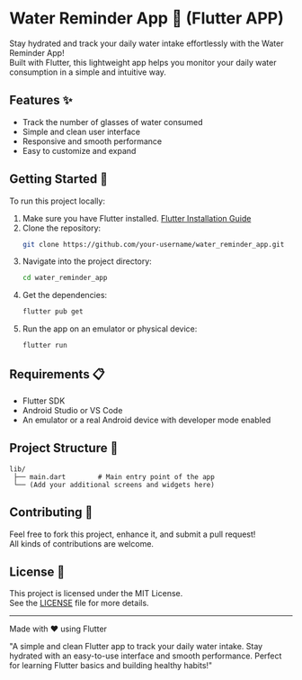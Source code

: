 # Water Reminder App 🚰 (Flutter APP)

Stay hydrated and track your daily water intake effortlessly with the Water Reminder App!  
Built with Flutter, this lightweight app helps you monitor your daily water consumption in a simple and intuitive way.

## Features ✨

- Track the number of glasses of water consumed
- Simple and clean user interface
- Responsive and smooth performance
- Easy to customize and expand

## Getting Started 🚀

To run this project locally:

1. Make sure you have Flutter installed. [Flutter Installation Guide](https://docs.flutter.dev/get-started/install)
2. Clone the repository:
   ```bash
   git clone https://github.com/your-username/water_reminder_app.git
   ```
3. Navigate into the project directory:
   ```bash
   cd water_reminder_app
   ```
4. Get the dependencies:
   ```bash
   flutter pub get
   ```
5. Run the app on an emulator or physical device:
   ```bash
   flutter run
   ```

## Requirements 📋

- Flutter SDK
- Android Studio or VS Code
- An emulator or a real Android device with developer mode enabled

## Project Structure 👢

```
lib/
 ├── main.dart        # Main entry point of the app
 └── (Add your additional screens and widgets here)
```

## Contributing 🤝

Feel free to fork this project, enhance it, and submit a pull request!  
All kinds of contributions are welcome.

## License 📄

This project is licensed under the MIT License.  
See the [LICENSE](LICENSE) file for more details.

---

Made with ❤️ using Flutter

"A simple and clean Flutter app to track your daily water intake. Stay hydrated with an easy-to-use interface and smooth performance. Perfect for learning Flutter basics and building healthy habits!"
